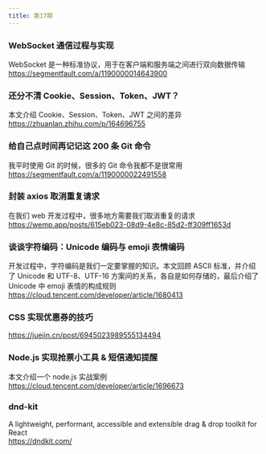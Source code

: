 ```yaml
---
title: 第17期
---
```


### WebSocket 通信过程与实现

WebSocket 是一种标准协议，用于在客户端和服务端之间进行双向数据传输  
https://segmentfault.com/a/1190000014643900

### 还分不清 Cookie、Session、Token、JWT？

本文介绍 Cookie、Session、Token、JWT 之间的差异  
https://zhuanlan.zhihu.com/p/164696755

### 给自己点时间再记记这 200 条 Git 命令

我平时使用 Git 的时候，很多的 Git 命令我都不是很常用  
https://segmentfault.com/a/1190000022491558

### 封装 axios 取消重复请求

在我们 web 开发过程中，很多地方需要我们取消重复的请求  
https://wemp.app/posts/615eb023-08d9-4e8c-85d2-ff309ff1653d

### 谈谈字符编码：Unicode 编码与 emoji 表情编码

开发过程中，字符编码是我们一定要掌握的知识。本文回顾 ASCII 标准，并介绍了 Unicode 和 UTF-8、UTF-16 方案间的关系，各自是如何存储的，最后介绍了 Unicode 中 emoji 表情的构成规则  
https://cloud.tencent.com/developer/article/1680413

### CSS 实现优惠券的技巧

https://juejin.cn/post/6945023989555134494

### Node.js 实现抢票小工具 & 短信通知提醒

本文介绍一个 node.js 实战案例  
https://cloud.tencent.com/developer/article/1696673

### dnd-kit

A lightweight, performant, accessible and extensible drag & drop toolkit for React  
https://dndkit.com/
